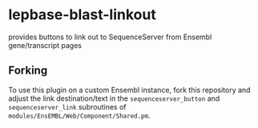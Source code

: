 # lepbase-blast-linkout
provides buttons to link out to SequenceServer from Ensembl gene/transcript pages

## Forking
To use this plugin on a custom Ensembl instance, fork this repository and adjust the link destination/text in the ``sequenceserver_button`` and ``sequenceserver_link`` subroutines of ``modules/EnsEMBL/Web/Component/Shared.pm``.
